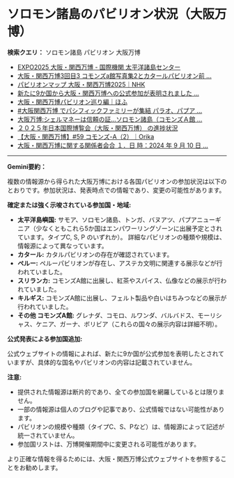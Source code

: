 # ソロモン諸島のパビリオン状況（大阪万博）

**検索クエリ：** ソロモン諸島 パビリオン 大阪万博

- [EXPO2025 大阪・関西万博 - 国際機関 太平洋諸島センター](https://pic.or.jp/featured_word/10255/)
- [大阪・関西万博3回目3 コモンズa館写真集2とカタールパビリオン前 ...](https://ameblo.jp/bomuu/entry-12895014892.html)
- [パビリオンマップ 大阪・関西万博2025｜NHK](https://www3.nhk.or.jp/news/special/osaka_expo/pavilion/)
- [新たに9か国から大阪・関西万博への公式参加が表明されました ...](https://www.expo2025.or.jp/news/news-20220531-01/)
- [大阪・関西万博パビリオン巡り編｜ほふ](https://note.com/matugeya/n/nedf39f8182d6)
- [#大阪関西万博 でパシフィックファミリーが集結 パラオ、パプア ...](https://www.instagram.com/p/DLBl9BHzbct/)
- [大阪万博:シェルマネーは信頼の証…ソロモン諸島（コモンズＡ館 ...](https://www.yomiuri.co.jp/expo2025/now/20250523-OYO1T50009/)
- [２０２５年日本国際博覧会（大阪・関西万博） の進捗状況](https://www.cas.go.jp/jp/seisaku/expo_suisin_honbu/kankei_renraku/dai5/siryou1.pdf)
- [【大阪・関西万博】#59 コモンズ-A（2）｜Orika](https://note.com/orika_1101/n/n42ce5b4d304b)
- [大阪・関西万博に関する関係者会合 １．日 時：2024 年 9 月 10 日 ...](https://www.cas.go.jp/jp/seisaku/osaka_kansai_banpaku/pdf/r60910_siryou1.pdf)


---

**Gemini要約：**

複数の情報源から得られた大阪万博における各国パビリオンの参加状況は以下のとおりです。参加状況は、発表時点での情報であり、変更の可能性があります。

**確定または強く示唆されている参加国・地域:**

* **太平洋島嶼国:** サモア、ソロモン諸島、トンガ、バヌアツ、パプアニューギニア（少なくともこれら5か国はエンパワーリングゾーンに出展予定とされています。タイプC, S, P のいずれか）。  詳細なパビリオンの種類や規模は、情報源によって異なっています。
* **カタール:** カタルパビリオンの存在が確認されています。
* **ペルー:** ペルーパビリオンが存在し、アステカ文明に関連する展示などが行われていました。
* **スリランカ:** コモンズA館に出展し、紅茶やスパイス、仏像などの展示が行われていました。
* **キルギス:** コモンズA館に出展し、フェルト製品や白いはちみつなどの展示が行われていました。
* **その他 コモンズA館:** グレナダ、コモロ、ルワンダ、バルバドス、モーリシャス、ケニア、ガーナ、ボリビア（これらの国々の展示内容は詳細不明）。


**公式発表による参加国追加:**

公式ウェブサイトの情報によれば、新たに9か国が公式参加を表明したとされていますが、具体的な国名やパビリオンの内容は記載されていません。


**注意:**

* 提供された情報源は断片的であり、全ての参加国を網羅しているとは限りません。
* 一部の情報源は個人のブログや記事であり、公式情報ではない可能性があります。
* パビリオンの規模や種類（タイプC、S、Pなど）は、情報源によって記述が統一されていません。
* 参加国リストは、万博開催期間中に変更される可能性があります。


より正確な情報を得るためには、大阪・関西万博公式ウェブサイトを参照することをお勧めします。

